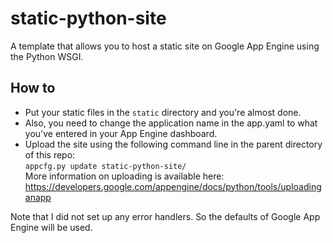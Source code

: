 static-python-site
==================

A template that allows you to host a static site on Google App Engine using the Python WSGI.

How to
------

* Put your static files in the `static` directory and you're almost done.
* Also, you need to change the application name in the app.yaml to what you've entered in your App Engine dashboard. 
* Upload the site using the following command line in the parent directory of this repo:  
  `appcfg.py update static-python-site/`  
  More information on uploading is available here: <https://developers.google.com/appengine/docs/python/tools/uploadinganapp>

Note that I did not set up any error handlers. So the defaults of Google App Engine will be used.